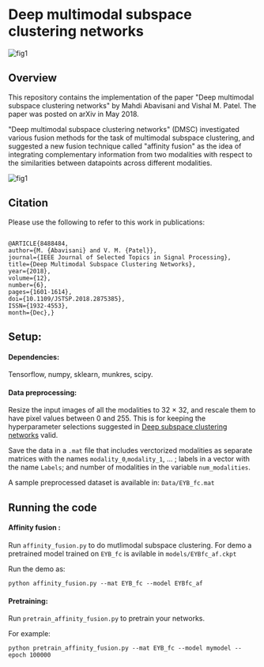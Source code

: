 # Deep multimodal subspace clustering networks

![fig1](https://user-images.githubusercontent.com/18729506/45459073-ab626e00-b6c4-11e8-9271-227e6a0b1f22.jpg)



## Overview
This repository contains the implementation of the paper "Deep multimodal subspace clustering networks" by Mahdi Abavisani and Vishal M. Patel. The paper was posted on arXiv in May 2018.

"Deep multimodal subspace clustering networks" (DMSC)  investigated various fusion methods for the task of multimodal subspace clustering, and suggested a new fusion technique called "affinity fusion" as the idea of integrating complementary information from two modalities with respect to the similarities between datapoints across different modalities. 

![fig1](https://user-images.githubusercontent.com/18729506/45457918-2f195c00-b6bf-11e8-908b-01817a5e3387.jpg)


## Citation

Please use the following to refer to this work in publications:

<pre><code>
@ARTICLE{8488484, 
author={M. {Abavisani} and V. M. {Patel}}, 
journal={IEEE Journal of Selected Topics in Signal Processing}, 
title={Deep Multimodal Subspace Clustering Networks}, 
year={2018}, 
volume={12}, 
number={6}, 
pages={1601-1614}, 
doi={10.1109/JSTSP.2018.2875385}, 
ISSN={1932-4553}, 
month={Dec},}
</code></pre>


## Setup:
#### Dependencies:
Tensorflow, numpy, sklearn, munkres, scipy.
#### Data preprocessing:
Resize the input images of all the modalities to 32 × 32, and rescale them to have pixel values between 0 and 255.   This is for keeping the hyperparameter selections suggested in [Deep subspace clustering networks](https://github.com/panji1990/Deep-subspace-clustering-networks) valid. 

Save the data in a `.mat` file that includes verctorized modalities as separate matrices with the names `modality_0`,`modality_1`, ... ; labels in a vector with the name `Labels`; and number of modalities in the variable `num_modalities`.

A sample preprocessed dataset is available in: `Data/EYB_fc.mat` 


## Running the code

#### Affinity fusion :
Run `affinity_fusion.py` to do mutlimodal subspace clustering.  For demo a pretrained model trained on `EYB_fc` is avilable in `models/EYBfc_af.ckpt`

Run the demo as: 
```
python affinity_fusion.py --mat EYB_fc --model EYBfc_af
```
#### Pretraining:
Run `pretrain_affinity_fusion.py` to pretrain your networks. 

For example:
```
python pretrain_affinity_fusion.py --mat EYB_fc --model mymodel --epoch 100000
```
